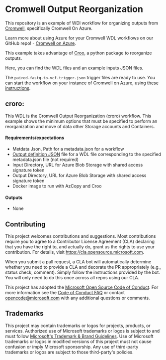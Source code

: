 # Cromwell Output Reorganization

This repository is an example of WDl workflow for organizing outputs from [Cromwell](https://github.com/broadinstitute/cromwell/), specifically Cromwell On Azure.<br/>

Learn more about using Azure for your Cromwell WDL workflows on our GitHub repo! - [Cromwell on Azure](https://github.com/microsoft/CromwellOnAzure).<br/>

This example takes advantage of [Croo](https://github.com/ENCODE-DCC/croo), a python package to reorganize outputs.

Here, you can find the WDL files and an example inputs JSON files.

The `paired-fastq-to-vcf.trigger.json` trigger files are ready to use. You can start the workflow on your instance of Cromwell on Azure, using [these instructions](https://github.com/microsoft/CromwellOnAzure/blob/master/docs/managing-your-workflow.md/#Start-your-workflow).



## croro:
This WDL is the Cromwell Output Reorganization (croro) workflow.
This example shows the minimum options that must be specified to perform an reorganization and move of data other Storage accounts and Containers.


#### Requirements/expectations
-  Metdata Json, Path for a metadata.json for a workflow
- [Output definition JSON](https://github.com/ENCODE-DCC/croo/blob/master/docs/OUT_DEF_JSON.md) file for a WDL file corresponding to the specified metadata.json file (not required)
- Input Directory, URL for Azure Blob Storage with shared access signature token
- Output Directory,  URL for Azure Blob Storage with shared access signature token
- Docker image to run with AzCopy and Croo

#### Outputs
- None

## Contributing

This project welcomes contributions and suggestions.  Most contributions require you to agree to a
Contributor License Agreement (CLA) declaring that you have the right to, and actually do, grant us
the rights to use your contribution. For details, visit https://cla.opensource.microsoft.com.

When you submit a pull request, a CLA bot will automatically determine whether you need to provide
a CLA and decorate the PR appropriately (e.g., status check, comment). Simply follow the instructions
provided by the bot. You will only need to do this once across all repos using our CLA.

This project has adopted the [Microsoft Open Source Code of Conduct](https://opensource.microsoft.com/codeofconduct/).
For more information see the [Code of Conduct FAQ](https://opensource.microsoft.com/codeofconduct/faq/) or
contact [opencode@microsoft.com](mailto:opencode@microsoft.com) with any additional questions or comments.

## Trademarks

This project may contain trademarks or logos for projects, products, or services. Authorized use of Microsoft
trademarks or logos is subject to and must follow
[Microsoft's Trademark & Brand Guidelines](https://www.microsoft.com/en-us/legal/intellectualproperty/trademarks/usage/general).
Use of Microsoft trademarks or logos in modified versions of this project must not cause confusion or imply Microsoft sponsorship.
Any use of third-party trademarks or logos are subject to those third-party's policies.
